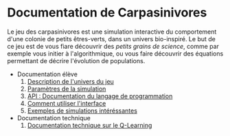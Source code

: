 Documentation de Carpasinivores
===============================

Le jeu des carpasinivores est une simulation interactive du comportement d'une colonie de petits êtres-verts, dans un univers bio-inspiré. Le but de ce jeu est de vous fiare découvrir des *petits grains de science*, comme par exemple vous initier à l'algorithmique, ou vous faire découvrir des équations permettant de décrire l'évolution de populations.

* Documentation élève
  1. [Description de l'univers du jeu](univers.md)
  2. [Paramètres de la simulation](parametres.md)
  3. [API : Documentation du langage de programmation](api.md)
  4. [Comment utiliser l'interface](interface.md)
  5. [Exemples de simulations intéréssantes](applications.md)
* Documentation technique
  1. [Documentation technique sur le Q-Learning](qlearning.me)
